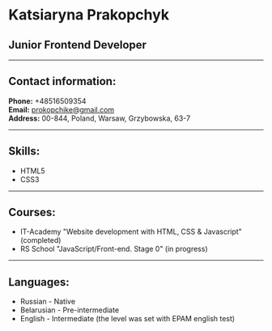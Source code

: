# Katsiaryna Prakopchyk

## Junior Frontend Developer

---
## Contact information:
**Phone:** +48516509354  
**Email:** prokopchike@gmail.com  
**Address:** 00-844, Poland, Warsaw, Grzybowska, 63-7  

---
## Skills:
* HTML5  
* CSS3  

---
## Courses:
* IT-Academy "Website development with HTML, CSS & Javascript" (completed)  
* RS School "JavaScript/Front-end. Stage 0" (in progress)  

---
## Languages:
* Russian - Native  
* Belarusian - Pre-intermediate
* English - Intermediate (the level was set with EPAM english test)

